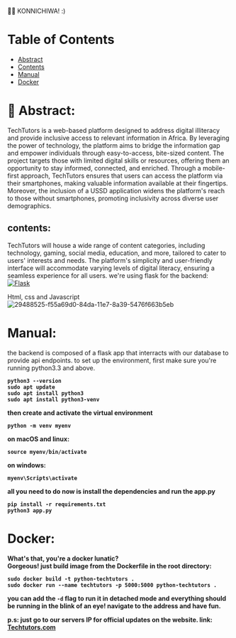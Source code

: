 👋🏾 KONNICHIWA! :)
# Table of Contents
- [Abstract](#-abstract)
- [Contents](#contents)
- [Manual](#manual)
- [Docker](#docker)


# 📓 Abstract:
TechTutors is a web-based platform designed to address digital illiteracy and provide inclusive access to relevant information in Africa. By leveraging the power of technology, the platform aims to bridge the information gap and empower individuals through easy-to-access, bite-sized content. The project targets those with limited digital skills or resources, offering them an opportunity to stay informed, connected, and enriched.
Through a mobile-first approach, TechTutors ensures that users can access the platform via their smartphones, making valuable information available at their fingertips. Moreover, the inclusion of a USSD application widens the platform's reach to those without smartphones, promoting inclusivity across diverse user demographics.

## contents:
TechTutors will house a wide range of content categories, including technology, gaming, social media, education, and more, tailored to cater to users' interests and needs. The platform's simplicity and user-friendly interface will accommodate varying levels of digital literacy, ensuring a seamless experience for all users.
we're using flask for the backend:
[![Flask](https://www.fullstackpython.com/img/logos/flask.jpg)](https://flask.palletsprojects.com/)
<br>

Html, css and Javascript
![29488525-f55a69d0-84da-11e7-8a39-5476f663b5eb](https://github.com/AvitBrian/TechTutors/assets/113444617/da281e52-9f63-43aa-b3c9-f2377fb1f097)




# Manual:
the backend is composed of a flask app that interracts with our database to provide api endpoints. 
to set up the environment, first make sure you're running python3.3 and above. <b>
```
python3 --version
sudo apt update
sudo apt install python3
sudo apt install python3-venv
```
then create and activate the virtual environment
```
python -m venv myenv
```
on macOS and linux:
```
source myenv/bin/activate
```
on windows:
```
myenv\Scripts\activate
```
all you need to do now is install the dependencies and run the app.py
```
pip install -r requirements.txt
python3 app.py
```

# Docker:
What's that, you're a docker lunatic? <br>
Gorgeous! just build image from the Dockerfile in the root directory:<br>
```
sudo docker build -t python-techtutors .
sudo docker run --name techtutors -p 5000:5000 python-techtutors . 
```
you can add the `-d` flag to run it in detached mode
and everything should be running in the blink of an eye! navigate to the address and have fun.

p.s: just go to our servers IP for official updates on the website. <b>
link: [Techtutors.com](http://54.221.93.28:5000/)
